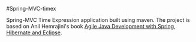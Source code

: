 #Spring-MVC-timex

Spring-MVC Time Expression application built using maven. The project is based on Anil Hemrajini's book [Agile Java Development with Spring, Hibernate and Eclipse](http://www.safaribooksonline.com/library/view/agile-java-development/0672328968/).
